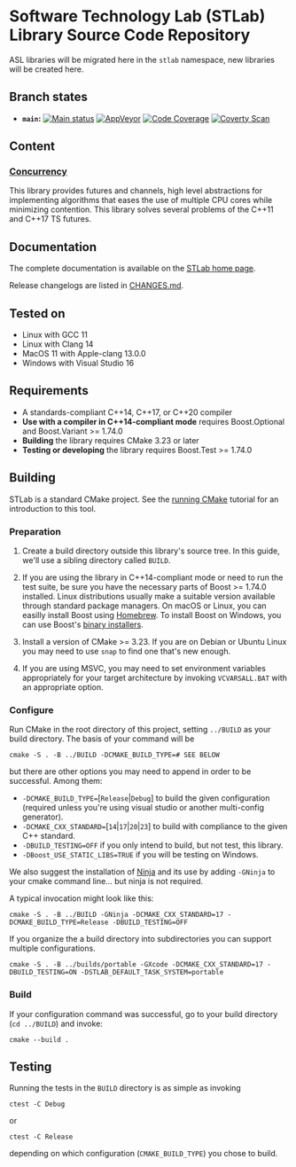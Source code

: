 # Software Technology Lab (STLab) Library Source Code Repository

ASL libraries will be migrated here in the `stlab` namespace, new libraries will be created here.

## Branch states

- **`main`:**
[![Main status](https://github.com/stlab/libraries/actions/workflows/conan.yml/badge.svg)](https://github.com/stlab/libraries/actions/workflows/conan.yml/badge.svg)
[![AppVeyor](https://ci.appveyor.com/api/projects/status/aaf2uibkql1625dl/branch/main?svg=true)](https://ci.appveyor.com/project/fosterbrereton/libraries/branch/main)
[![Code Coverage](https://codecov.io/github/stlab/libraries/coverage.svg?branch=main)](https://codecov.io/gh/stlab/libraries/branch/main)
[![Coverty Scan](https://scan.coverity.com/projects/13163/badge.svg)](https://scan.coverity.com/projects/stlab_libraries)

## Content

### [Concurrency](https://www.stlab.cc/libraries/concurrency/)
This library provides futures and channels, high level abstractions for implementing algorithms that eases the use of multiple CPU cores while minimizing contention. This library solves several problems of the C++11 and C++17 TS futures.

## Documentation

The complete documentation is available on the [STLab home page](http://stlab.cc).

Release changelogs are listed in [CHANGES.md](CHANGES.md).

## Tested on

- Linux with GCC 11
- Linux with Clang 14
- MacOS 11 with Apple-clang 13.0.0
- Windows with Visual Studio 16

## Requirements

- A standards-compliant C++14, C++17, or C++20 compiler
- **Use with a compiler in C++14-compliant mode** requires Boost.Optional and Boost.Variant >= 1.74.0
- **Building** the library requires CMake 3.23 or later
- **Testing or developing** the library requires Boost.Test >= 1.74.0

## Building

STLab is a standard CMake project. See the [running CMake](https://cmake.org/runningcmake) tutorial
for an introduction to this tool.

### Preparation

1. Create a build directory outside this library's source tree.  In this guide, we'll use a sibling
   directory called `BUILD`.

2. If you are using the library in C++14-compliant mode or need to run the test suite, be sure you
   have the necessary parts of Boost >= 1.74.0 installed.  Linux distributions usually make a
   suitable version available through standard package managers.  On macOS or Linux, you can easilly
   install Boost using [Homebrew](https://brew.sh/).  To install Boost on Windows, you can use
   Boost's [binary installers](https://sourceforge.net/projects/boost/files/boost-binaries/).

3. Install a version of CMake >= 3.23.  If you are on Debian or Ubuntu Linux you may need to use
   `snap` to find one that's new enough.

4. If you are using MSVC, you may need to set environment variables appropriately for your target
   architecture by invoking `VCVARSALL.BAT` with an appropriate option.

### Configure

Run CMake in the root directory of this project, setting `../BUILD` as your build directory.  The
basis of your command will be

```
cmake -S . -B ../BUILD -DCMAKE_BUILD_TYPE=# SEE BELOW
```

but there are other options you may need to append in order to be successful.  Among them:

* `-DCMAKE_BUILD_TYPE=`[`Release`|`Debug`] to build the given configuration (required unless you're using visual studio or another multi-config generator).
* `-DCMAKE_CXX_STANDARD=`[`14`|`17`|`20`|`23`] to build with compliance to the given C++ standard.
* `-DBUILD_TESTING=OFF` if you only intend to build, but not test, this library.
* `-DBoost_USE_STATIC_LIBS=TRUE` if you will be testing on Windows.

We also suggest the installation of [Ninja](https://ninja-build.org/) and its use by adding
`-GNinja` to your cmake command line… but ninja is not required.

A typical invocation might look like this:

```
cmake -S . -B ../BUILD -GNinja -DCMAKE_CXX_STANDARD=17 -DCMAKE_BUILD_TYPE=Release -DBUILD_TESTING=OFF
```

If you organize the a build directory into subdirectories you can support multiple configurations.

```
cmake -S . -B ../builds/portable -GXcode -DCMAKE_CXX_STANDARD=17 -DBUILD_TESTING=ON -DSTLAB_DEFAULT_TASK_SYSTEM=portable 
```

### Build

If your configuration command was successful, go to your build directory (`cd ../BUILD`) and invoke:

```
cmake --build .
```

## Testing

Running the tests in the `BUILD` directory is as simple as invoking 

```
ctest -C Debug
```
or
```
ctest -C Release
```

depending on which configuration (`CMAKE_BUILD_TYPE`) you chose to build.
